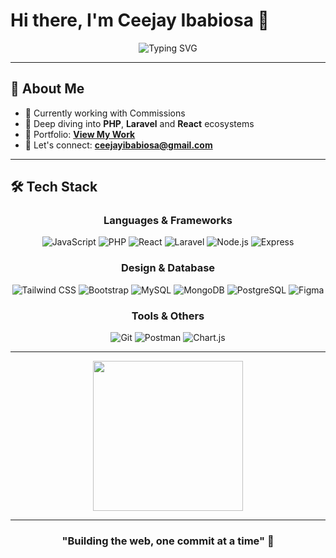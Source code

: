# Hi there, I'm Ceejay Ibabiosa 👋

<div align="center">

![Typing SVG](https://readme-typing-svg.herokuapp.com?font=Inter&weight=500&size=24&pause=1000&color=2563EB&center=true&vCenter=true&width=500&lines=Web+Developer+from+Philippines;Building+Amazing+Digital+Experiences;Laravel+%26+React+Enthusiast)

</div>

---

## 🚀 About Me

- 🔭 Currently working with Commissions
- 🌱 Deep diving into **PHP**, **Laravel** and **React** ecosystems  
- 💼 Portfolio: **[View My Work](https://ceejay-portfolio.vercel.app)**
- 📧 Let's connect: **ceejayibabiosa@gmail.com**

---

## 🛠️ Tech Stack

<div align="center">

### Languages & Frameworks
![JavaScript](https://img.shields.io/badge/JavaScript-F7DF1E?style=for-the-badge&logo=javascript&logoColor=black)
![PHP](https://img.shields.io/badge/PHP-777BB4?style=for-the-badge&logo=php&logoColor=white)
![React](https://img.shields.io/badge/React-20232A?style=for-the-badge&logo=react&logoColor=61DAFB)
![Laravel](https://img.shields.io/badge/Laravel-FF2D20?style=for-the-badge&logo=laravel&logoColor=white)
![Node.js](https://img.shields.io/badge/Node.js-43853D?style=for-the-badge&logo=node.js&logoColor=white)
![Express](https://img.shields.io/badge/Express.js-000000?style=for-the-badge&logo=express&logoColor=white)

### Design & Database
![Tailwind CSS](https://img.shields.io/badge/Tailwind_CSS-38B2AC?style=for-the-badge&logo=tailwind-css&logoColor=white)
![Bootstrap](https://img.shields.io/badge/Bootstrap-563D7C?style=for-the-badge&logo=bootstrap&logoColor=white)
![MySQL](https://img.shields.io/badge/MySQL-00000F?style=for-the-badge&logo=mysql&logoColor=white)
![MongoDB](https://img.shields.io/badge/MongoDB-4EA94B?style=for-the-badge&logo=mongodb&logoColor=white)
![PostgreSQL](https://img.shields.io/badge/PostgreSQL-336791?style=for-the-badge&logo=postgresql&logoColor=white)
![Figma](https://img.shields.io/badge/Figma-F24E1E?style=for-the-badge&logo=figma&logoColor=white)

### Tools & Others
![Git](https://img.shields.io/badge/Git-F05032?style=for-the-badge&logo=git&logoColor=white)
![Postman](https://img.shields.io/badge/Postman-FF6C37?style=for-the-badge&logo=postman&logoColor=white)
![Chart.js](https://img.shields.io/badge/Chart.js-F5788D.svg?style=for-the-badge&logo=chart.js&logoColor=white)

</div>

---

<div align="center">
<img height="240em" src="https://github-readme-stats.vercel.app/api/top-langs/?username=cjcode6754&layout=compact&langs_count=8&theme=github_dark&hide_border=true"/>
</div>

---

<div align="center">

### "Building the web, one commit at a time" 🚀

</div>
